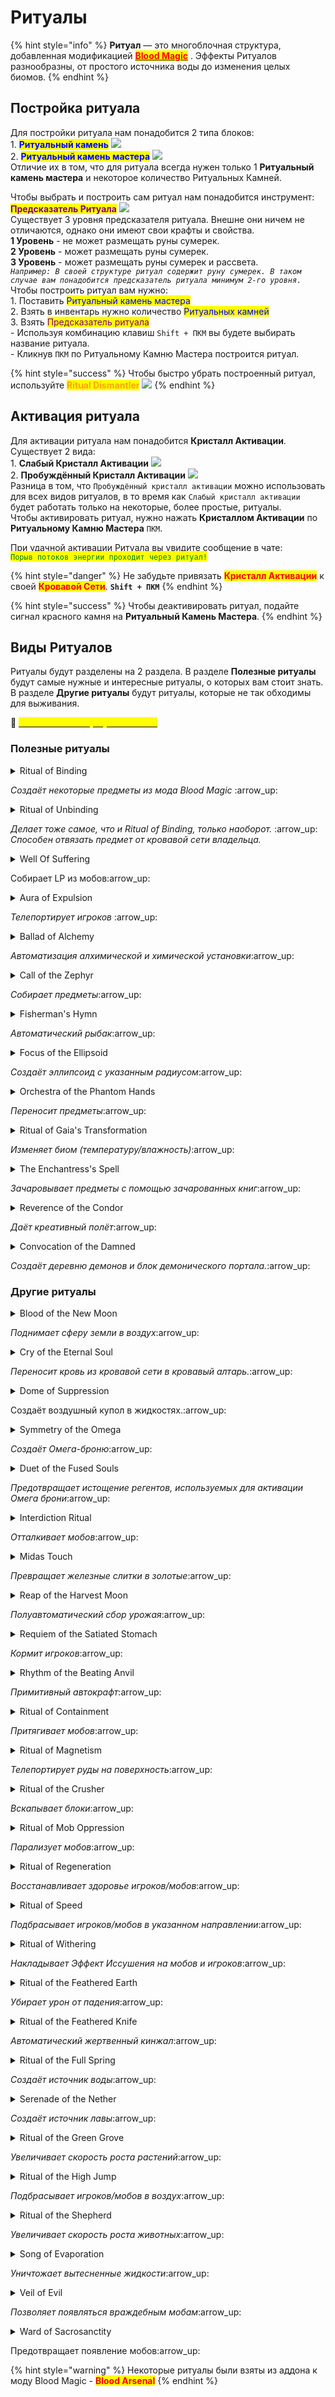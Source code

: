 # Ритуалы

{% hint style="info" %}
**Ритуал** — это многоблочная структура, добавленная модификацией [<mark style="color:red;">**Blood Magic**</mark>](./) . Эффекты Ритуалов разнообразны, от простого источника воды до изменения целых биомов.
{% endhint %}

## Постройка ритуала

Для постройки ритуала нам понадобится 2 типа блоков:\
1\. <mark style="color:blue;">**Ритуальный камень**</mark> ![](https://ftbwiki.org/images/a/a7/Grid\_Ritual\_Stone.png)\
2\. <mark style="color:blue;">**Ритуальный камень мастера**</mark> ![](https://ftbwiki.org/images/e/ec/Grid\_Master\_Ritual\_Stone.png)\
Отличие их в том, что для ритуала всегда нужен только 1 **Ритуальный камень мастера** и некоторое количество Ритуальных Камней.

Чтобы выбрать и построить сам ритуал нам понадобится инструмент:\
<mark style="color:purple;">**Предсказатель Ритуала**</mark> ![](https://ftbwiki.org/images/0/00/Grid\_Ritual\_Diviner.png)\
Существует 3 уровня предсказателя ритуала. Внешне они ничем не отличаются, однако они имеют свои крафты и свойства.\
**1 Уровень** - не может размещать руны сумерек.\
**2 Уровень** - может размещать руны сумерек.\
**3 Уровень** - может размещать руны сумерек и рассвета.\
_`Например: В своей структуре ритуал содержит руну сумерек. В таком случае вам понадобится предсказатель ритуала минимум 2-го уровня.`_\
Чтобы построить ритуал вам нужно: \
1\. Поставить <mark style="color:blue;">Ритуальный камень мастера</mark> \
2\. Взять в инвентарь нужно количество <mark style="color:blue;">Ритуальных камней</mark> \
3\. Взять <mark style="color:purple;">Предсказатель ритуала</mark> \
\- Используя комбинацию клавиш `Shift + ПКМ` вы будете выбирать название ритуала.\
\- Кликнув `ПКМ` по Ритуальному Камню Мастера построится ритуал.

{% hint style="success" %}
Чтобы быстро убрать построенный ритуал, используйте <mark style="color:orange;">**Ritual Dismantler**</mark> ![](https://ftbwiki.org/images/e/e8/Grid\_Ritual\_Dismantler.png)
{% endhint %}

## Активация ритуала

Для активации ритуала нам понадобится **Кристалл Активации**. Существует 2 вида:\
1\. **Слабый Кристалл Активации** ![](https://ftbwiki.org/images/7/76/Grid\_Weak\_Activation\_Crystal.png)\
2\. **Пробуждённый Кристалл Активации** ![](https://ftbwiki.org/images/1/17/Grid\_Awakened\_Activation\_Crystal.png)\
Разница в том, что `Пробуждённый кристалл активации` можно использовать для всех видов ритуалов, в то время как `Слабый кристалл активации` будет работать только на некоторые, более простые, ритуалы.\
Чтобы активировать ритуал, нужно нажать **Кристаллом Активации** по **Ритуальному Камню Мастера** `ПКМ`.

При удачной активации Ритуала вы увидите сообщение в чате:\
<mark style="color:green;">`Порыв потоков энергии проходит через ритуал!`</mark>

{% hint style="danger" %}
Не забудьте привязать <mark style="color:red;">**Кристалл Активации**</mark> к своей <mark style="color:red;">**Кровавой Сети**</mark>. **`Shift + ПКМ`**
{% endhint %}

{% hint style="success" %}
Чтобы деактивировать ритуал, подайте сигнал красного камня на **Ритуальный Камень Мастера**.
{% endhint %}

## Виды Ритуалов

Ритуалы будут разделены на 2 раздела. В разделе **Полезные ритуалы** будут самые нужные и интересные ритуалы, о которых вам стоит знать. В разделе **Другие ритуалы** будут ритуалы, которые не так обходимы для выживания.

:pushpin: [<mark style="color:yellow;">**`Как сжать любой ритуал в 1 блок`**</mark>](../interesno-znat/blood-magic.md#undefined)&#x20;

### Полезные ритуалы

<details>

<summary>Ritual of Binding</summary>

**Стоимость Активации** -  5 000 LP\
Для активации требуется: <mark style="color:blue;">**Слабый**</mark> <mark style="color:blue;">**Кристалл Активации**</mark>\
Количество ритуальных камней - 24\
<mark style="color:red;">**Описание**</mark> - Чтобы создать предмет вам нужно сбросить нужный предмет на ритуальный камень мастера и активировать ритуал. За 1 активацию ритуала можно создать только 1 предмет из рецепта. **Рекомендуется включить магнит, так как после трансформации предмет выпадет на землю!**\
![](https://ftbwiki.org/images/9/99/Ritual\_of\_Binding.png)![](../.gitbook/assets/Screenshot\_1.jpg)

</details>

_Создаёт некоторые предметы из мода Blood Magic_ :arrow\_up:

<details>

<summary>Ritual of Unbinding</summary>

**Стоимость Активации** - 30 000 LP\
Для активации требуется: <mark style="color:blue;">**Слабый**</mark> <mark style="color:blue;">**Кристалл Активации**</mark>\
Количество ритуальных камней - 32\
<mark style="color:red;">**Описание**</mark> - Работает по той же механике, что и Ritual Of Binding. Скидываете нужный предмет на Ритуальный Камень Мастера и активируете ритуал.\
[_Реагенты_](alkhimiya.md): \
Sanctus - Ритуал будет отвязывать предметы от кровавой сети.\
![](https://ftbwiki.org/images/c/c7/Ritual\_of\_Unbinding.png)

</details>

_Делает тоже самое, что и Ritual of Binding, только наоборот._  :arrow\_up:\
_Способен отвязать предмет от кровавой сети владельца._

<details>

<summary>Well Of Suffering</summary>

**Стоимость Активации** - 50 000 LP\
Для активации требуется: <mark style="color:blue;">**Слабый**</mark> <mark style="color:blue;">**Кристалл Активации**</mark>\
**Стоимость Поддержания Активным** - 2 LP/операция\
Количество ритуальных камней - 36\
Примечание: <mark style="color:green;">**Отличный способ получения крови на среднем этапе развития**</mark>\
<mark style="color:red;">**Описание**</mark> - Наносит 1 очко урона всем существам в радиусе 6 блоков включая Ритуальный Камень Мастера. Этот урон преобразуется в Эссенцию Жизни и направляется в Алтарь Крови, который расположен в радиусе 6 блоков. Каждое очко нанесенного урона стоит 2 LP из Кровавой сети активатора и генерирует 10 LP на Алтаре. Если в уровни алтаря входят руны жертвоприношения, то ритуал также получит бонус. Если Алтарь полон или Алтаря нет, Ритуал ничего не делает. Если в радиусе действия несколько Алтарей, только один из них будет заполнен. Ритуал скорее выберет алтарь под ним, чем над ним. Имейте это в виду при использовании нескольких алтарей.\
[_Реагенты_](alkhimiya.md): \
Potentia - Увеличивает вертикальный диапазон до 20. Общий диапазон (11x20x11)\
Tennebrae - Увеличивает количество LP в 2 раза.\
Offensa - Увеличивает LP и количество урона в 2 раза.\
![](https://ftbwiki.org/images/e/ee/Well\_of\_Suffering.png)

</details>

Собирает LP из мобов:arrow\_up:

<details>

<summary>Aura of Expulsion</summary>

**Стоимость Активации** - 1 000 000 LP\
Для активации требуется: <mark style="color:blue;">**Слабый**</mark> <mark style="color:blue;">**Кристалл Активации**</mark>\
**Стоимость Поддержания Активным** - 1 000 LP\
Количество ритуальных камней - 48\
<mark style="color:red;">**Описание**</mark> - Случайным образом телепортирует любого другого игрока, не внесенного в **"белый список"**, из кубической области 51x51x51 на расстояние 100 блоков. Чтобы добавить людей в **«белый список»**, поместите шар крови, принадлежащий игроку, в сундук поверх главного ритуального камня.\
[_Реагенты_](alkhimiya.md): \
Tenebrae - эффект будет действовать на все entity.\
Virtus - увеличивает дальность телепорта entity до 300 блоков.\
Potentia - увеличивает дальность телепортации до 101x101x101 блоков.\
![](https://ftbwiki.org/images/9/98/Aura\_of\_Expulsion.jpg)

</details>

_Телепортирует игроков_ :arrow\_up:

<details>

<summary>Ballad of Alchemy</summary>

**Стоимость Активации** - 20 000 LP \
Для активации требуется: <mark style="color:blue;">**Слабый**</mark> <mark style="color:blue;">**Кристалл Активации**</mark>\
**Стоимость Поддержания Активным** - 60 LP за операцию + стоимость крафта\
Количество ритуальных камней - 16\
Дополнительные предметы для работы ритуала:\
\- Алтарь крови\
\- Сундук (минимум 2)\
\- Алхимическая и химическая установка\
<mark style="color:red;">**Описание**</mark> - Поместите кровавый шар (**привязанный**) в установку. Сундук напротив установки является <mark style="color:yellow;">**выходным**</mark>. Сундуки с других сторон - <mark style="color:green;">**входные**</mark>. Поместите предмет, который вы хотите создать в <mark style="color:orange;">**кровавый алтарь**</mark> над ритуальным камнем мастера и положите компоненты для крафта во <mark style="color:green;">**входные**</mark> сундуки.\
[_Реагенты_](alkhimiya.md): \
Potentia - Ускоряет работу в 5 раз\
![](../.gitbook/assets/11111241.png)

</details>

_Автоматизация алхимической и химической установки_:arrow\_up:

<details>

<summary>Call of the Zephyr</summary>

**Стоимость Активации** - \
<mark style="color:yellow;">Может быть активирован:</mark> <mark style="color:blue;">**Слабым Кристаллом Активации**</mark>\
**Стоимость Поддержания Активным** - 5 LP за каждые 64 предмета\
Количество ритуальных камней - 12\
<mark style="color:red;">**Описание**</mark> - Ритуал собирает предметы из мира в кубе 21x21x21 и помещает эти предметы в инвентарь прямо над Ритуальным камнем мастера.\
[_Реагенты_](alkhimiya.md): \
Reductus - добавляет задержку в 60 тиков перед сбором предметов.\
![](<../.gitbook/assets/Без имени-1 (1).png>)

</details>

_Собирает предметы_:arrow\_up:

<details>

<summary>Fisherman's Hymn</summary>

**Стоимость Активации** - 10 000 LP\
Для активации требуется: <mark style="color:blue;">**Слабый Кристалл Активации**</mark>\
Количество ритуальных камней - 20\
<mark style="color:red;">**Описание**</mark> - Поместите ритуал **над** водой и поставьте любой сундук на Ритуальный Камень Мастера.

</details>

_Автоматический рыбак_:arrow\_up:

<details>

<summary>Focus of the Ellipsoid</summary>

**Стоимость Активации** - 25 000 LP\
Для активации требуется: <mark style="color:blue;">**Слабый Кристалл Активации**</mark>\
**Стоимость Поддержания Активным** - 20 \* \[радиус] LP/сек\
Количество ритуальных камней - 36\
<mark style="color:red;">**Описание**</mark> - Поставьте 2 сундука. 1 над и 1 под Ритуальный Камень Мастера. В нижний сундук положите блоки, из которых будет строиться Эллипсоид. В верхний сундук выложите определённое количество предметов (в первые 3 слота) для обозначения радиуса.\
Слот 1 - радиус x\
Слот 2 - радиус y\
Слот 3 - радиус z&#x20;

</details>

_Создаёт эллипсоид с указанным радиусом_:arrow\_up:

<details>

<summary>Orchestra of the Phantom Hands</summary>

**Стоимость Активации** - 10 000 LP\
Для активации требуется: <mark style="color:blue;">**Слабый Кристалл Активации**</mark>\
Количество ритуальных камней - 24\
<mark style="color:red;">**Описание**</mark> - Механику ритуала довольно сложно описать, но прочитать вы её можете здесь:\
[Orchestra of the Phantom Hands](https://ftbwiki.org/Orchestra\_of\_the\_Phantom\_Hands)

</details>

_Переносит предметы_:arrow\_up:

<details>

<summary>Ritual of Gaia's Transformation</summary>

**Стоимость Активации** - 1 000 000 LP\
Для активации требуется: <mark style="color:orange;">**Пробуждённый**</mark> <mark style="color:orange;">**Кристалл Активации**</mark>\
Количество ритуальных камней - 116\
Примечание: <mark style="color:green;">**Ритуал может взаимодействовать с модом Forestry!**</mark>\
<mark style="color:red;">**Описание**</mark> - Вокруг ритуального камня мастера расставьте 8 Тайных Постаментов <img src="https://ftbwiki.org/images/0/01/Grid_Arcane_Plinth.png" alt="" data-size="line">. Чтобы изменять параметры биома на эти постаменты нужно выкладывать определённые ресурсы, в зависимости от нужных вам условий.

```
Песок: влажность - 0,1 
Песчаник: влажность - 0,2 
Адский камень: влажность - 0,4
Лазурит: влажность + 0,1 
Ведро с водой: влажность + 0,2 
Блок лазурита: влажность + 0,4
Уголь: температура + 0,1 
Угольный блок: температура + 0,2 
Ведро лавы: температура + 0,4
Снежок: температура - 0,1 
Блок снега: температура - 0,2 
Блок Льда: температура - 0,4
```

Список предметов для создания любого биома тут - [<mark style="color:red;">**Ссылка**</mark>](https://pastebin.com/nJG7wgtD)

Если ритуал не сможет найти биом, зарегистрированный в списке, он просто устанавливает биом как «равнинный» биом с идентификатором биома 1. Поэтому, если вы просто активируете ритуал без предметов, то биом сменится на "Равнина" или "Океан".

При активации Ритуал изменит параметры биома в области 21x21x21 блок. Но её можно настроить с помощью Кровавого Кирпича, разместив рамку из них на 1 блок выше Ритуальных Камней. Ритуал изменит биом в указанной области, **в том числе и в блоках самой рамки!**

![](https://ftbwiki.org/images/b/b7/Ritual\_of\_Gaia's\_Transformation.png)

</details>

_Изменяет биом (температуру/влажность)_:arrow\_up:

<details>

<summary>The Enchantress's Spell</summary>

**Стоимость Активации** - 50 000 LP\
Для активации требуется: <mark style="color:orange;">**Пробуждённый**</mark> <mark style="color:orange;">**Кристалл Активации**</mark>\
Количество ритуальных камней - 68\
<mark style="color:red;">**Описание**</mark> - Для ритуала необходимы 4 пьедестала, расположенные на небольших платформах с центром из Рун Сумерек и Кровавый Алтарь поверх Ритуального камня мастера. Вы кладете предмет, который хотите зачаровать, в алтарь, а зачарованные книги (минимум 1, максимум 4) в любой из пьедесталов. Этот Ритуал потребляет разное количество LP для зачарования, но 50 000 LP для активации.\
![](https://ftbwiki.org/images/thumb/e/ed/Ritual\_The\_Enchantress's\_Spell.png/120px-Ritual\_The\_Enchantress's\_Spell.png)

</details>

_Зачаровывает предметы с помощью зачарованных книг_:arrow\_up:

<details>

<summary>Reverence of the Condor</summary>

**Стоимость Активации** - 1 000 000 LP\
Для активации требуется: <mark style="color:orange;">**Пробуждённый**</mark> <mark style="color:orange;">**Кристалл Активации**</mark>\
Количество ритуальных камней - 88\
<mark style="color:red;">**Описание**</mark> - В области 41х41х61 **постоянно** даёт игроку эффект Flight на 1 секунду. С помощью которого вы можете летать как в креативе. Также убирает урон от падения в пределах действия.\
[_Реагенты_](alkhimiya.md): \
Эфир - Увеличивает продолжительность баффа полета до 30 секунд.

</details>

_Даёт креативный полёт_:arrow\_up:

<details>

<summary>Convocation of the Damned</summary>

**Стоимость Активации** - 15 000 000 LP\
Для активации требуется: <mark style="color:orange;">**Пробуждённый**</mark> <mark style="color:orange;">**Кристалл Активации**</mark>\
Количество ритуальных камней - 128\
Дополнительно:\
x8 Кристальный колпак ![](https://ftbwiki.org/images/2/28/Grid\_Crystal\_Belljar.png)\
x4 Алхимическое реле![](https://ftbwiki.org/images/0/04/Grid\_Alchemy\_Relay.png)\
<mark style="color:green;">**magicales, potentia, incendium, terrae, tenebrae, sanctus, aquasalus, Эфир**</mark> (x16)\
<mark style="color:red;">**Описание**</mark> - Заполните реагентами 8 Кристальных колпаков и расставьте их по 1 на каждой колонне. Вокруг ритуального камня мастера расставьте 4 Алхимических реле (см. картинку ниже). Свяжите Колпаки с Реле, а сами реле к ритуальному камню мастера с помощью [Алхимического маршрутизатора](alkhimiya.md).\
Поместите Кровавый алтарь поверх Ритуального Камня Мастера.\
Как только ритуал будет активирован и все реагенты будут поглощены, используйте **кристалл демона**, чтобы вызвать демона поверх Ритуального Камня Мастера. Затем убейте демона на кровавом алтаре, используя **Кинжал жертвоприношения** ![](https://ftbwiki.org/images/7/7b/Grid\_Dagger\_of\_Sacrifice.png).\
![](https://ftbwiki.org/images/e/ec/AlchemyRelayConvocationOfTheDamned.png)![](https://ftbwiki.org/images/d/d7/BelljarAltarConvocationOfTheDamned.png)

</details>

_Создаёт деревню демонов и блок демонического портала._:arrow\_up:

### Другие ритуалы

<details>

<summary>Blood of the New Moon</summary>

**Стоимость Активации** - 10 000 LP\
Для активации требуется: <mark style="color:orange;">**Пробуждённый**</mark> <mark style="color:orange;">**Кристалл Активации**</mark>\
Количество ритуальных камней - 16\
<mark style="color:red;">**Описание**</mark> - После активации ритуала требуется инвентарь (например, сундук), который нужно поместить над Ритуальным камнем Мастера. Этот инвентарь используется для определения настроек ритуалов:

* Первый слот устанавливает радиус ритуала, но ограничен максимальным размером 32.
* Второй слот определяет расстояние выше/ниже ритуала, на которое/от которого должны перемещаться блоки. Эта сумма должна быть как минимум на 3 больше, чем сумма в первом слоте.\
  [_Реагенты_](alkhimiya.md): \
  Terrae - Ставит землю в месте кратера.\
  ![](https://ftbwiki.org/images/thumb/6/61/Blood\_of\_the\_New\_Moon.PNG/120px-Blood\_of\_the\_New\_Moon.PNG)![](https://ftbwiki.org/images/d/dd/Blood\_of\_the\_New\_Moon\_Chest\_Example.PNG)

</details>

_Поднимает сферу земли в воздух_:arrow\_up:

<details>

<summary>Cry of the Eternal Soul</summary>

**Стоимость Активации** - 2 000 000 LP\
Для активации требуется: <mark style="color:orange;">**Пробуждённый**</mark> <mark style="color:orange;">**Кристалл Активации**</mark>\
**Стоимость Поддержания Активным** - 2 LP за операцию\
Количество ритуальных камней - 78\
<mark style="color:red;">**Описание**</mark> - Ритуал устанавливается вокруг кровавого алтаря. <mark style="color:red;">**Пока он активен устанавливает владельцу 1 сердце**</mark>. \
[_Реагенты_](alkhimiya.md): \
Sanctus - Устанавливает владельцу 3 сердца. Работает раз в 10 секунд.\
![](https://ftbwiki.org/images/9/97/Cry\_of\_the\_Eternal\_Soul.png)![](https://ftbwiki.org/images/2/2a/Cry\_of\_the\_Eternal\_Soul\_Altar.png)

```
Есть более лучшая альтернатива из мода Blood Arsenal - 
Материализатор жизненной эссенции.
```

</details>

_Переносит кровь из кровавой сети в кровавый алтарь._:arrow\_up:

<details>

<summary>Dome of Suppression</summary>

**Стоимость Активации** - 10 000 LP\
Для активации требуется: <mark style="color:blue;">**Слабый Кристалл Активации**</mark>\
**Стоимость Поддержания Активным** - 80 LP/секунду\
Количество ритуальных камней - 12\
<mark style="color:red;">**Описание**</mark> - Во время действия временно удаляет жидкости в сфере радиусом 10 блоков\
[_Реагенты_](alkhimiya.md): \
Эфир - Увеличивает радиус до 20\
Aquasalus - Увеличивает радиус до 15\
![](https://ftbwiki.org/images/4/48/BM\_Ritual\_DomeOfSuppression.jpg)

</details>

Создаёт воздушный купол в жидкостях.:arrow\_up:

<details>

<summary>Symmetry of the Omega</summary>

**Стоимость Активации** - 15 000 000 LP\
Для активации требуется: <mark style="color:orange;">**Пробуждённый**</mark> <mark style="color:orange;">**Кристалл Активации**</mark>\
Количество ритуальных камней - 116\
<mark style="color:red;">**Описание**</mark> - Прежде чем активировать Ритуал, вам необходимо выполнить несколько шагов:

* Вы должны носить Связанную Броню .
* В ритуальной структуре есть 4 отверстия для Кристальных Колпаков. Поместите в 2 из них поместите Колпаки с необходимыми реагентами. Остальные отверстия нужно закрыть любыми блоками.
* Необходимо сделать закрытую комнату из блоков на структуре ритуала. Игрок должен быть внутри. Размер помещения не должен быть больше 5 блоков от центра ритуала. То есть внутренняя площадь комнаты не должна превышать 9х9х4 (ширина\*длина\*высота).
* Чтобы усилить эффекты омега-брони, следует использовать глифы вместо обычных блоков для постройки комнаты.
* Потолок комнаты должен быть полностью закрыт стеклом.

![](https://ftbwiki.org/images/thumb/5/5f/Symmetry\_of\_the\_Omega1.png/120px-Symmetry\_of\_the\_Omega1.png)![](https://ftbwiki.org/images/thumb/f/fd/Symmetry\_of\_the\_Omega2.png/120px-Symmetry\_of\_the\_Omega2.png)\
В зависимости от реагентов, помещённых в колпаки будут разные виды брони. Всего есть 4 вида брони, а аспекты, которые нужны для их создания:\
Aquasalus / Terrae / Incendium / Эфир

</details>

_Создаёт Омега-броню_:arrow\_up:

<details>

<summary>Duet of the Fused Souls</summary>

**Стоимость Активации** - 15 000 000 LP\
Для активации требуется: <mark style="color:orange;">**Пробуждённый**</mark> <mark style="color:orange;">**Кристалл Активации**</mark>\
**Стоимость Поддержания Активным** - 5 000 LP/сек\
Количество ритуальных камней - 124\
<mark style="color:red;">**Описание**</mark> - Ритуал сделан так, чтобы внутри него работал маяк уровня 4 , маяк должен быть активен, чтобы ритуал вступил в силу. Ритуал потребляет 5000 LP/сек, чтобы предотвратить истощение реагентов, в результате чего Омега броня прослужит бесконечно и воздействует на игрока только тогда, когда он находится в пределах диапазона маяка, используемого в ритуале.

</details>

_Предотвращает истощение регентов, используемых для активации Омега брони_:arrow\_up:

<details>

<summary>Interdiction Ritual</summary>

**Стоимость Активации** - 1 000 LP\
Для активации требуется: <mark style="color:blue;">**Слабый Кристалл Активации**</mark>\
**Стоимость Поддержания Активным** - 1 LP/операция\
Количество ритуальных камней - 8\
<mark style="color:red;">**Описание**</mark> - Ритуал отталкивает мобов в области 10x10x10. Перемещение моба стоит примерно 1 LP, хотя стоимость, по-видимому, зависит от скорости моба.\
[_Реагенты_](alkhimiya.md): \
Magicales - ритуал работает на игроков\
Эфир - ритуал работает на предметы

</details>

_Отталкивает мобов_:arrow\_up:

<details>

<summary>Midas Touch</summary>

**Стоимость Активации** - 5 000 LP\
Для активации требуется: <mark style="color:blue;">**Слабый Кристалл Активации**</mark>\
Количество ритуальных камней - 28\
<mark style="color:red;">**Описание**</mark> - Превращает железо в золото с шансом 5/7

</details>

_Превращает железные слитки в золотые_:arrow\_up:

<details>

<summary>Reap of the Harvest Moon</summary>

**Стоимость Активации** - 20 000 LP\
Для активации требуется: <mark style="color:blue;">**Слабый Кристалл Активации**</mark>\
**Стоимость Поддержания Активным** - 40 LP/1 растение\
Количество ритуальных камней - 24\
<mark style="color:red;">**Описание**</mark> - Ищет растения в радиусе 9x9x9 блоков и ломает их, если растение выросло. Если из растения выпало семечко, то ритуал его автоматически посадит. <mark style="color:orange;">**Обратите внимание!**</mark>

* **Выпавшие культуры ритуал НЕ собирает**.&#x20;
* Ритуал не рубит деревья.

Площадь поиска можно увеличить разместив под Ритуальным Камнем Мастера драгоценные блоки (x y z):\
Алмазный блок - 31x9x31 \
Золотой блок - 21x9x21\
Железный блок - 13x9x13

[_Реагенты_](ritualy.md#reagenty): \
Terrae - Ритуал будет работать с блоком грязи

</details>

_Полуавтоматический сбор урожая_:arrow\_up:

<details>

<summary>Requiem of the Satiated Stomach</summary>

**Стоимость Активации** - 100 000 LP\
Для активации требуется: <mark style="color:blue;">**Слабый**</mark> <mark style="color:blue;">**Кристалл Активации**</mark>\
**Стоимость Поддержания Активным** - 100 LP/операция\
Количество ритуальных камней - 28\
<mark style="color:red;">**Описание**</mark> - Ищет еду в инвентаре над Ритуальным Камнем Мастера и кормит ей игроков в области 33x33x33. Ритуал применяет только насыщение потребляемого предмета. Это предотвратит уменьшение шкалы голода игрока, но **не заполнит** ее обратно.

</details>

_Кормит игроков_:arrow\_up:

<details>

<summary>Rhythm of the Beating Anvil</summary>

**Стоимость Активации** - 15 000 LP\
Для активации требуется: <mark style="color:blue;">**Слабый**</mark> <mark style="color:blue;">**Кристалл Активации**</mark>\
**Стоимость Поддержания Активным** - 10 LP/операция\
Количество ритуальных камней - 26\
<mark style="color:red;">**Описание**</mark> - Прежде чем активировать Ритуал, вам необходимо выполнить несколько шагов:

* Поставьте пьедесталы и сундуки в тех местах, как показано.
* Ставьте предметы на пьедесталы согласно рецепту. Нижняя часть рецепта со стороны водяного камня.

Сундук, отмеченный камнем воды - выход, там будет готовая продукция. Остальные три сундука предназначены для сырья.\
![](<../.gitbook/assets/Без имени-1 (3).png>)

</details>

_Примитивный автокрафт_:arrow\_up:

<details>

<summary>Ritual of Containment</summary>

**Стоимость Активации** - 2 000 LP\
Для активации требуется: <mark style="color:blue;">**Слабый**</mark> <mark style="color:blue;">**Кристалл Активации**</mark>\
**Стоимость Поддержания Активным** - 1 LP/сек\
Количество ритуальных камней - 16\
<mark style="color:red;">**Описание**</mark> - Притягивает мобов к Ритуальному Камню Мастера в области 5x5x5.\
**Ритуал будет хорошо сочетаться с ритуалом Well of Suffering**.\
[_Реагенты_](alkhimiya.md): \
Terrae - увеличивает область до 10x10x10\
Crepitous - предотвращает взрыв криперов

</details>

_Притягивает мобов_:arrow\_up:

<details>

<summary>Ritual of Magnetism</summary>

**Стоимость Активации** - 5 000 LP\
Для активации требуется: <mark style="color:blue;">**Слабый**</mark> <mark style="color:blue;">**Кристалл Активации**</mark>\
**Стоимость Поддержания Активным** - 50 LP/операция\
Количество ритуальных камней - 16\
<mark style="color:red;">**Описание**</mark> - Ищет руды в области 3х3 под ним вплоть до бедрока. Когда он что-то находит, он телепортирует блок в куб 3x3x3 над Ритуальным Камнем Мастера. Каждый телепортированный блок стоит 50 LP. Блоки телепортируются со скоростью: 1 блок каждые 40 тиков (2 секунды).

Ritual of Magnetism можно объединить с Ritual of the Crusher для создания автоматизированной системы добычи полезных ископаемых.\
[_Реагенты_](alkhimiya.md): \
Terrae - Увеличивает зону поиска до 7x7\
Orbis Terrae - Увеличивает зону поиска до 12x12\
Terrae + Orbis Terrae - Увеличивает зону поиска до 31x31\
Potentia - Увеличивает скорость до 10 тиков (0.5 секунды)\
![](https://ftbwiki.org/images/thumb/8/8f/Ritual\_of\_Magnetism.png/800px-Ritual\_of\_Magnetism.png)

</details>

_Телепортирует руды на поверхность_:arrow\_up:

<details>

<summary>Ritual of the Crusher</summary>

**Стоимость Активации** - 2 500 LP\
Для активации требуется: <mark style="color:blue;">**Слабый**</mark> <mark style="color:blue;">**Кристалл Активации**</mark>\
**Стоимость Поддержания Активным** - 7 LP/операция\
Количество ритуальных камней - 16\
<mark style="color:red;">**Описание**</mark> -  Вскапывает блоки из куба 3x3x3 прямо под Ритуальным Камнем Мастера и помещает их в инвентарь над ним.\
Ritual of the Crusher можно объединить с Ritual of Magnetism для создания автоматизированной системы добычи полезных ископаемых.\
[_Реагенты_](alkhimiya.md): \
Orbis Terrae - Удача I\
Potentia - Удача I\
Virtus - Удача I\
Orbis Terrae + Potentia + Virtus - Удача III\
Crystallos - Шёлковое касание\
![](https://ftbwiki.org/images/9/97/Ritual\_of\_the\_Crusher.png)

</details>

_Вскапывает блоки_:arrow\_up:

<details>

<summary>Ritual of Mob Oppression</summary>

**Стоимость Активации** - 25 000 LP\
Для активации требуется: <mark style="color:orange;">**Пробуждённый**</mark> <mark style="color:orange;">**Кристалл Активации**</mark>\
Количество ритуальных камней - 24\
<mark style="color:red;">**Описание**</mark> - При активации Ритуал накладывает на мобов парализующий эффект в виде сферы радиусом 10. (_Эффект не действует на Слизнях!)_\
![](https://ftbwiki.org/images/e/e0/Ritual\_of\_Mob\_Oppression.png)

</details>

_Парализует мобов_:arrow\_up:

<details>

<summary>Ritual of Regeneration</summary>

**Стоимость Активации** - 25 000 LP\
Для активации требуется: <mark style="color:blue;">**Слабый**</mark> <mark style="color:blue;">**Кристалл Активации**</mark>\
**Стоимость Поддержания Активным** - 20-200 LP/операция\
Количество ритуальных камней - 44\
<mark style="color:red;">**Описание**</mark> - Ритуал регенерации применяет регенерацию длительностью 2 секунды к любому объекту в радиусе 6 блоков (диаметр 11 блоков). Это стоит 200 LP для игроков и 20 LP для других объектов. Регенерация применяется только в том случае, если у Entity еще нет максимального здоровья.\
Форма ритуала такая, что его можно частично перекрыть ритуалами Well of Suffering или Ritual of the Feathered Knife, для экономии места и красоты.\
[_Реагенты_](alkhimiya.md): \
Reductus - Регенерация будет работать только для игроков\
Virtus - Повышает уровень регенерации, но увеличивает стоимость LP в 3 раза\
Praesidium - Увеличивает радиус действия в 3 раза.\
![](https://ftbwiki.org/images/4/41/Ritual\_of\_Regeneration.png)

</details>

_Восстанавливает здоровье игроков/мобов_:arrow\_up:

<details>

<summary>Ritual of Speed</summary>

**Стоимость Активации** - 1 000 LP\
Для активации требуется: <mark style="color:blue;">**Слабый**</mark> <mark style="color:blue;">**Кристалл Активации**</mark>\
**Стоимость Поддержания Активным** - 5 LP/операция\
Количество ритуальных камней - 9\
<mark style="color:red;">**Описание**</mark> - Толкает любое существо над ним примерно на 32 блока в направлении руны сумерек. Проблема ритуала в том, что он строится всегда в одном направлении. Поэтому, чтобы указать своё направление, возможно, придётся строить ритуал вручную.\
[_Реагенты_](alkhimiya.md): \
Эфир - Увеличивает дальность броска\
Terrae - Уменьшает дальность броска\
Reductus - Убирает урон от падения во время броска\
Tenebrae - Ритуал будет подбрасывать только взрослых животных\
Sanctus - Ритуал будет подбрасывать только детёнышей животных\
![](https://ftbwiki.org/images/thumb/f/f1/Ritual\_of\_Speed.png/800px-Ritual\_of\_Speed.png)

</details>

_Подбрасывает игроков/мобов в указанном направлении_:arrow\_up:

<details>

<summary>Ritual of Withering</summary>

**Стоимость Активации** - 75 000 LP\
Для активации требуется: <mark style="color:orange;">**Пробуждённый**</mark> <mark style="color:orange;">**Кристалл Активации**</mark>\
**Стоимость Поддержания Активным** -  330 LP/тик за 1 игрока/моба\
Количество ритуальных камней - 56\
<mark style="color:red;">**Описание**</mark> - Накладывает Эффект Иссушения на мобов и игроков в области 14x14x14\
![](https://ftbwiki.org/images/3/36/Ritual\_of\_Withering.png)

</details>

_Накладывает Эффект Иссушения на мобов и игроков_:arrow\_up:

<details>

<summary>Ritual of the Feathered Earth</summary>

**Стоимость Активации** - 100 000 LP\
Для активации требуется: <mark style="color:orange;">**Пробуждённый**</mark> <mark style="color:orange;">**Кристалл Активации**</mark>\
Количество ритуальных камней - 40\
<mark style="color:red;">**Описание**</mark> - Убирает урон от падения в области of 41x41x61\
[_Реагенты_](alkhimiya.md): \
Эфир - Увеличивает вертикальный диапазон до 60\
Terrae - Увеличивает горизонтальный диапазон до 30\
Orbis Terrae - Увеличивает горизонтальный диапазон до 45\
Terrae + Orbis Terrae - Увеличивает горизонтальный диапазон до 64\
![](https://ftbwiki.org/images/3/37/Ritual\_of\_the\_Feathered\_Earth.png)

</details>

_Убирает урон от падения_:arrow\_up:

<details>

<summary>Ritual of the Feathered Knife</summary>

**Стоимость Активации** - 50 000 LP\
Для активации требуется: <mark style="color:blue;">**Слабый**</mark> <mark style="color:blue;">**Кристалл Активации**</mark>\
**Стоимость Поддержания Активным** - 20 LP/операция\
Количество ритуальных камней - 40\
<mark style="color:red;">**Описание**</mark> - Ищет игроков в области 31x31x41, наносит им один урон и создает 100 LP на ближайшем Кровавом Алтаре. Этот эффект распространяется на любые Руны Самопожертвования вокруг Алтаря.

Ритуал не уменьшит здоровье игрока ниже 3 сердец.

Ритуал можно комбинировать с Ritual of Regeneration для более продуктивной добычи крови.\
[_Реагенты_](alkhimiya.md): \
Sanctus - Не снижает здоровье ниже 7 сердец\
Reductus - Уменьшает диапазон до 17x17x17\
Magicales - Ритуал работает только на активатора\
Potentia - Удваивает скорость ритуала

</details>

_Автоматический жертвенный кинжал_:arrow\_up:

<details>

<summary>Ritual of the Full Spring</summary>

**Стоимость Активации** - 500 LP\
Для активации требуется: <mark style="color:blue;">**Слабый**</mark> <mark style="color:blue;">**Кристалл Активации**</mark>\
**Стоимость Поддержания Активным** - 25 LP/операция\
Количество ритуальных камней - 4\
<mark style="color:red;">**Описание**</mark> - Создаёт источник воды над ритуальным камнем мастера. Когда источник воды пропадёт, то ритуал автоматически создаст новый.\
[_Реагенты_](alkhimiya.md): \
Aquasalus - Увлажняет всю почву в пределах области 9 x 7 x 9\
Offensa  - Дает утопление всем мобам в радиусе 10 блоков\
Crystallos - Создает снег и лед вокруг ритуала в области 5 x 5 x 5\
Sanctus - Наполняет резервуар над Ритуальным Камнем Мастера водой.\
Reductus - Дает владельцу ритуала иммунитет к эффекту утопления\
![](https://ftbwiki.org/images/thumb/4/4b/Ritual\_of\_the\_Full\_Spring.png/120px-Ritual\_of\_the\_Full\_Spring.png)

</details>

_Создаёт источник воды_:arrow\_up:

<details>

<summary>Serenade of the Nether</summary>

**Стоимость Активации** - 10 000 LP\
Для активации требуется: <mark style="color:blue;">**Слабый**</mark> <mark style="color:blue;">**Кристалл Активации**</mark>\
**Стоимость Поддержания Активным** - 500 LP/операция\
Количество ритуальных камней - 4\
<mark style="color:red;">**Описание**</mark> - Создаёт источник лавы над ритуальным камнем мастера. Когда источник воды пропадёт, то ритуал автоматически создаст новый.\
[_Реагенты_](alkhimiya.md): \
Sanctus - Заполняет резервуар лавой над Ритуальным Камнем Мастера\
![](https://ftbwiki.org/images/e/e5/Seranade\_of\_the\_Nether.png)

</details>

_Создаёт источник лавы_:arrow\_up:

<details>

<summary>Ritual of the Green Grove</summary>

**Стоимость Активации** - 1000 LP\
Для активации требуется: <mark style="color:blue;">**Слабый**</mark> <mark style="color:blue;">**Кристалл Активации**</mark>\
**Стоимость Поддержания Активным** - 20 LP/сек\
Количество ритуальных камней - 8\
<mark style="color:red;">**Описание**</mark> - Даёт эффект удобрения к растениям в области 3х3 на два блока выше ритуала. Потребляет LP пока в области есть растения.\
[_Реагенты_](alkhimiya.md): \
Terrae - Ускоряет рост урожая\
Orbis Terrae - Ускоряет рост урожая\
Aquasalus - Увлажняет блоки\
Virtus - Увеличивает дальность Ритуала до 9х9\
`Бонус к скорости роста у Orbis Terrae немного больше, чем у Terrae. Оба бонуса суммируются.`\
![](https://ftbwiki.org/images/d/d1/Ritual\_of\_the\_Green\_Grove.png)

</details>

_Увеличивает скорость роста растений_:arrow\_up:

<details>

<summary>Ritual of the High Jump</summary>

**Стоимость Активации** - 1 000 LP\
Для активации требуется: <mark style="color:blue;">**Слабый**</mark> <mark style="color:blue;">**Кристалл Активации**</mark>\
**Стоимость Поддержания Активным** - 5 LP/операция\
Количество ритуальных камней - 12\
<mark style="color:red;">**Описание**</mark> - Подбрасывает любую сущность на 12 блоков в воздух. Если сущность упадёт на Ритуальный Камень Мастера, то урон от падения будет аннулирован.\
[_Реагенты_](alkhimiya.md): \
Эфир - Увеличивает высоту броска\
Terrae - Увеличивает диапазон предотвращения урона от падения\
![](https://ftbwiki.org/images/thumb/6/6d/Ritual\_of\_the\_High\_Jump.png/800px-Ritual\_of\_the\_High\_Jump.png)

</details>

_Подбрасывает игроков/мобов в воздух_:arrow\_up:

<details>

<summary>Ritual of the Shepherd</summary>

**Стоимость Активации** - 10 000 LP\
Для активации требуется: <mark style="color:blue;">**Слабый**</mark> <mark style="color:blue;">**Кристалл Активации**</mark>\
**Стоимость Поддержания Активным** - 400 LP/операция\
Количество ритуальных камней - 16 \
<mark style="color:red;">**Описание**</mark> - Сокращает время, необходимое для созревания животных, с 20 до 3 минут

</details>

_Увеличивает скорость роста животных_:arrow\_up:

<details>

<summary>Song of Evaporation</summary>

**Стоимость Активации** - 20 000 LP\
Для активации требуется: <mark style="color:blue;">**Слабый**</mark> <mark style="color:blue;">**Кристалл Активации**</mark>\
Количество ритуальных камней - 36\
<mark style="color:red;">**Описание**</mark> - Ищет через воздушные блоки любые жидкости, вытесненные Сигилом Подавления или Ритуалом Dome of Supression в области 19x19x19. Любая вытесненная жидкость, которую он находит, уничтожается. Это разовая операция.

</details>

_Уничтожает вытесненные жидкости_:arrow\_up:

<details>

<summary>Veil of Evil</summary>

**Стоимость Активации** - 150 000 LP\
Для активации требуется: <mark style="color:blue;">**Слабый**</mark> <mark style="color:blue;">**Кристалл Активации**</mark>\
**Стоимость Поддержания Активным** - 20 LP/сек\
Количество ритуальных камней - 72\
<mark style="color:red;">**Описание**</mark> - Позволяет враждебным мобам появляться независимо от уровня освещенности в кубе 65x65x65.

</details>

_Позволяет появляться враждебным мобам_:arrow\_up:

<details>

<summary>Ward of Sacrosanctity</summary>

**Стоимость Активации** - 150 000 LP\
Для активации требуется: <mark style="color:blue;">**Слабый**</mark> <mark style="color:blue;">**Кристалл Активации**</mark>\
**Стоимость Поддержания Активным** - 300 LP/сек\
Количество ритуальных камней - 32\
<mark style="color:red;">**Описание**</mark> - Предотвращает появление враждебных мобов в пределах куба 63x63x63

</details>

Предотвращает появление мобов:arrow\_up:

{% hint style="warning" %}
Некоторые ритуалы были взяты из аддона к моду Blood Magic - <mark style="color:red;">**Blood Arsenal**</mark>
{% endhint %}
